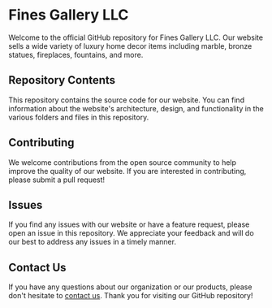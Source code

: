 # Fines Gallery LLC

Welcome to the official GitHub repository for Fines Gallery LLC. Our website sells a wide variety of luxury home decor items including marble, bronze statues, fireplaces, fountains, and more. 

## Repository Contents

This repository contains the source code for our website. You can find information about the website's architecture, design, and functionality in the various folders and files in this repository.

## Contributing

We welcome contributions from the open source community to help improve the quality of our website. If you are interested in contributing, please submit a pull request!

## Issues

If you find any issues with our website or have a feature request, please open an issue in this repository. We appreciate your feedback and will do our best to address any issues in a timely manner.

## Contact Us

If you have any questions about our organization or our products, please don't hesitate to [contact us](https://www.finesgallery.com/contact-us/). Thank you for visiting our GitHub repository! 
